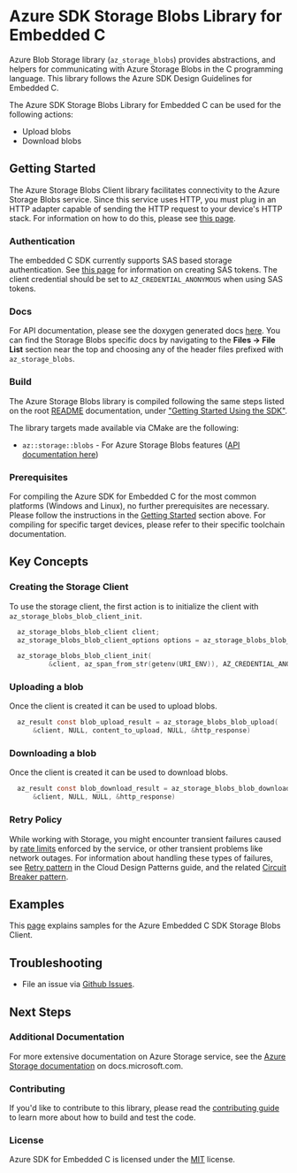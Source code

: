 # Azure SDK Storage Blobs Library for Embedded C

Azure Blob Storage library (`az_storage_blobs`) provides abstractions, and helpers for communicating with Azure Storage Blobs in the C programming language. This library follows the Azure SDK Design Guidelines for Embedded C.

The Azure SDK Storage Blobs Library for Embedded C can be used for the following actions:

* Upload blobs
* Download blobs

## Getting Started

The Azure Storage Blobs Client library facilitates connectivity to the Azure Storage Blobs service. Since this service uses HTTP, you must plug in an HTTP adapter capable of sending the HTTP request to your device's HTTP stack. For information on how to do this, please see [this page][docs_platform_readme].

### Authentication

The embedded C SDK currently supports SAS based storage authentication.  See [this page][storage_access_control_sas] for information on creating SAS tokens.
The client credential should be set to `AZ_CREDENTIAL_ANONYMOUS` when using SAS tokens.

### Docs

For API documentation, please see the doxygen generated docs [here][azure_sdk_for_c_doxygen_docs]. You can find the Storage Blobs specific docs by navigating to the **Files -> File List** section near the top and choosing any of the header files prefixed with `az_storage_blobs`.

### Build

The Azure Storage Blobs library is compiled following the same steps listed on the root [README][azure_sdk_for_c_readme] documentation, under ["Getting Started Using the SDK"][azure_sdk_for_c_readme_getting_started].

The library targets made available via CMake are the following:

- `az::storage::blobs` - For Azure Storage Blobs features ([API documentation here][azure_sdk_for_c_doxygen_docs])

### Prerequisites

For compiling the Azure SDK for Embedded C for the most common platforms (Windows and Linux), no further prerequisites are necessary.
Please follow the instructions in the [Getting Started](#getting-started) section above.
For compiling for specific target devices, please refer to their specific toolchain documentation.

## Key Concepts

### Creating the Storage Client

To use the storage client, the first action is to initialize the client with `az_storage_blobs_blob_client_init`.
```C
  az_storage_blobs_blob_client client;
  az_storage_blobs_blob_client_options options = az_storage_blobs_blob_client_options_default();

  az_storage_blobs_blob_client_init(
          &client, az_span_from_str(getenv(URI_ENV)), AZ_CREDENTIAL_ANONYMOUS, &options);
```

### Uploading a blob

Once the client is created it can be used to upload blobs.
```C
  az_result const blob_upload_result = az_storage_blobs_blob_upload(
      &client, NULL, content_to_upload, NULL, &http_response)
```

### Downloading a blob

Once the client is created it can be used to download blobs.
```C
  az_result const blob_download_result = az_storage_blobs_blob_download(
      &client, NULL, NULL, &http_response)
```

### Retry Policy

While working with Storage, you might encounter transient failures caused by [rate limits][storage_rate_limits] enforced by the service, or other transient problems like network outages. For information about handling these types of failures, see [Retry pattern][azure_pattern_retry] in the Cloud Design Patterns guide, and the related [Circuit Breaker pattern][azure_pattern_circuit_breaker].

## Examples

This [page][samples_storage_blobs_readme] explains samples for the Azure Embedded C SDK Storage Blobs Client.

## Troubleshooting

- File an issue via [Github Issues](https://github.com/Azure/azure-sdk-for-c/issues/new/choose).

## Next Steps

### Additional Documentation

For more extensive documentation on Azure Storage service, see the [Azure Storage documentation][storage_docs] on docs.microsoft.com.

### Contributing

If you'd like to contribute to this library, please read the [contributing guide][azure_sdk_for_c_contributing] to learn more about how to build and test the code.

### License

Azure SDK for Embedded C is licensed under the [MIT][azure_sdk_for_c_license] license.

<!-- LINKS -->
[azure_pattern_circuit_breaker]: https://docs.microsoft.com/azure/architecture/patterns/circuit-breaker
[azure_pattern_retry]: https://docs.microsoft.com/azure/architecture/patterns/retry
[azure_sdk_for_c_contributing]: https://github.com/Azure/azure-sdk-for-c/blob/main/CONTRIBUTING.md
[azure_sdk_for_c_contributing_developer_guide]: https://github.com/Azure/azure-sdk-for-c/blob/main/CONTRIBUTING.md#developer-guide
[azure_sdk_for_c_contributing_pull_requests]: https://github.com/Azure/azure-sdk-for-c/blob/main/CONTRIBUTING.md#pull-requests
[azure_sdk_for_c_doxygen_docs]: https://azure.github.io/azure-sdk-for-c
[azure_sdk_for_c_license]: https://github.com/Azure/azure-sdk-for-c/blob/main/LICENSE
[azure_sdk_for_c_readme]: https://github.com/Azure/azure-sdk-for-c/blob/main/README.md
[azure_sdk_for_c_readme_getting_started]:https://github.com/Azure/azure-sdk-for-c/blob/main/README.md#getting-started-using-the-sdk
[samples_storage_blobs_readme]: https://github.com/Azure/azure-sdk-for-c/blob/main/sdk/samples/storage/blobs/README.md
[docs_platform_readme]: https://github.com/Azure/azure-sdk-for-c/blob/main/sdk/docs/platform/README.md
[storage_access_control_sas]: https://docs.microsoft.com/rest/api/storageservices/delegate-access-with-shared-access-signature
[storage_account_create]: https://docs.microsoft.com/azure/storage/common/storage-account-create?tabs=azure-portal
[storage_blobs]: https://docs.microsoft.com/azure/storage/blobs/storage-blobs-overview
[storage_docs]: https://docs.microsoft.com/azure/storage/
[storage_rate_limits]: https://docs.microsoft.com/azure/storage/blobs/scalability-targets
[storage_overview]: https://docs.microsoft.com/azure/storage/blobs/storage-blobs-introduction
